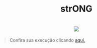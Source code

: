 <h1 align="center">strONG</h1>

<h1 align="center"><img src="https://github.com/MichelBNasc/strONG/blob/main/img/icons/strONG_loco.jpg"></h1>


>Confira sua execução clicando [aqui.](https://michelbnasc.github.io/strONG/)
